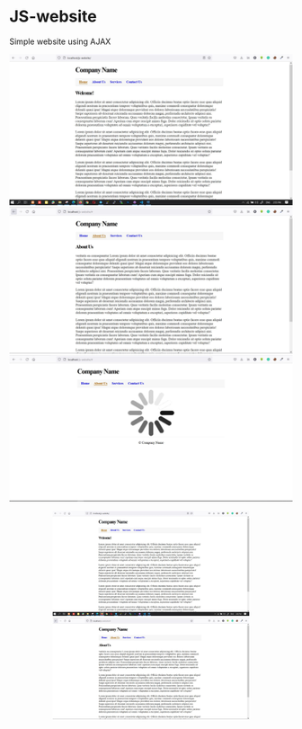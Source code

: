 # JS-website
Simple website using AJAX

![Screenshot](https://raw.githubusercontent.com/RuchiraSachinthana/JS-website/main/img/jsweb%20p1.JPG)
![Screenshot](https://raw.githubusercontent.com/RuchiraSachinthana/JS-website/main/img/jsweb%20p2.JPG)
![Screenshot](https://raw.githubusercontent.com/RuchiraSachinthana/JS-website/main/img/jsweb%20p3.JPG)

<p align="center">
  <img src="https://raw.githubusercontent.com/RuchiraSachinthana/JS-website/main/img/jsweb%20p1.JPG" width="350" title="hover text">
  <img src="https://raw.githubusercontent.com/RuchiraSachinthana/JS-website/main/img/jsweb%20p2.JPG" width="350" alt="accessibility text">
</p>
